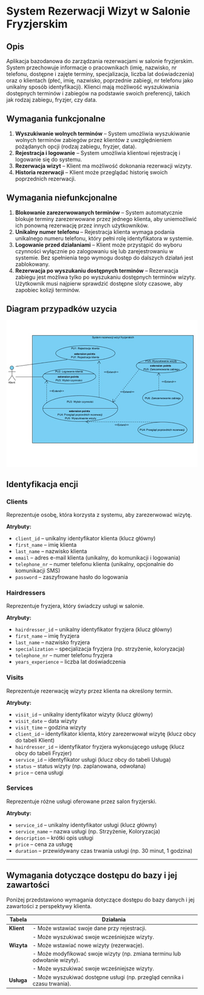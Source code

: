 # System Rezerwacji Wizyt w Salonie Fryzjerskim

## Opis
Aplikacja bazodanowa do zarządzania rezerwacjami w salonie fryzjerskim. System przechowuje informacje o pracownikach (imię, nazwisko, nr telefonu, dostępne i zajęte terminy, specjalizacja, liczba lat doświadczenia) oraz o klientach (płeć, imię, nazwisko, poprzednie zabiegi, nr telefonu jako unikalny sposób identyfikacji). Klienci mają możliwość wyszukiwania dostępnych terminów i zabiegów na podstawie swoich preferencji, takich jak rodzaj zabiegu, fryzjer, czy data.

## Wymagania funkcjonalne
1. **Wyszukiwanie wolnych terminów** – System umożliwia wyszukiwanie wolnych terminów zabiegów przez klientów z uwzględnieniem pożądanych opcji (rodzaj zabiegu, fryzjer, data).
2. **Rejestracja i logowanie** – System umożliwia klientowi rejestrację i logowanie się do systemu.
3. **Rezerwacja wizyt** – Klient ma możliwość dokonania rezerwacji wizyty.
4. **Historia rezerwacji** – Klient może przeglądać historię swoich poprzednich rezerwacji.

## Wymagania niefunkcjonalne
1. **Blokowanie zarezerwowanych terminów** – System automatycznie blokuje terminy zarezerwowane przez jednego klienta, aby uniemożliwić ich ponowną rezerwację przez innych użytkowników.
2. **Unikalny numer telefonu** – Rejestracja klienta wymaga podania unikalnego numeru telefonu, który pełni rolę identyfikatora w systemie.
3. **Logowanie przed działaniami** – Klient może przystąpić do wyboru czynności wyłącznie po zalogowaniu się lub zarejestrowaniu w systemie. Bez spełnienia tego wymogu dostęp do dalszych działań jest zablokowany.
4. **Rezerwacja po wyszukaniu dostępnych terminów** – Rezerwacja zabiegu jest możliwa tylko po wyszukaniu dostępnych terminów wizyty. Użytkownik musi najpierw sprawdzić dostępne sloty czasowe, aby zapobiec kolizji terminów.

## Diagram przypadków uzycia
![Opis zdjęcia](image.png)

## Identyfikacja encji

### Clients
Reprezentuje osobę, która korzysta z systemu, aby zarezerwować wizytę.

**Atrybuty:**
- `client_id` – unikalny identyfikator klienta (klucz główny)
- `first_name` – imię klienta
- `last_name` – nazwisko klienta
- `email` – adres e-mail klienta (unikalny, do komunikacji i logowania)
- `telephone_nr` – numer telefonu klienta (unikalny, opcjonalnie do komunikacji SMS)
- `password` – zaszyfrowane hasło do logowania

### Hairdressers
Reprezentuje fryzjera, który świadczy usługi w salonie.

**Atrybuty:**
- `hairdresser_id` – unikalny identyfikator fryzjera (klucz główny)
- `first_name` – imię fryzjera
- `last_name` – nazwisko fryzjera
- `specialization` – specjalizacja fryzjera (np. strzyżenie, koloryzacja)
- `telephone_nr` – numer telefonu fryzjera
- `years_experience` – liczba lat doświadczenia

### Visits
Reprezentuje rezerwację wizyty przez klienta na określony termin.

**Atrybuty:**
- `visit_id` – unikalny identyfikator wizyty (klucz główny)
- `visit_date` – data wizyty
- `visit_time` – godzina wizyty
- `client_id` – identyfikator klienta, który zarezerwował wizytę (klucz obcy do tabeli Klient)
- `hairdresser_id` – identyfikator fryzjera wykonującego usługę (klucz obcy do tabeli Fryzjer)
- `service_id` – identyfikator usługi (klucz obcy do tabeli Usługa)
- `status` – status wizyty (np. zaplanowana, odwołana)
- `price` – cena usługi

### Services
Reprezentuje różne usługi oferowane przez salon fryzjerski.

**Atrybuty:**
- `service_id` – unikalny identyfikator usługi (klucz główny)
- `service_name` – nazwa usługi (np. Strzyżenie, Koloryzacja)
- `description` – krótki opis usługi
- `price` – cena za usługę
- `duration` – przewidywany czas trwania usługi (np. 30 minut, 1 godzina)

---

## Wymagania dotyczące dostępu do bazy i jej zawartości

Poniżej przedstawiono wymagania dotyczące dostępu do bazy danych i jej zawartości z perspektywy klienta.

| Tabela    | Działania                                                                 |
|-----------|---------------------------------------------------------------------------|
| **Klient** | - Może wstawiać swoje dane przy rejestracji.                             |
|           | - Może wyszukiwać swoje wcześniejsze wizyty.                             |
| **Wizyta** | - Może wstawiać nowe wizyty (rezerwacje).                                |
|           | - Może modyfikować swoje wizyty (np. zmiana terminu lub odwołanie wizyty).|
|           | - Może wyszukiwać swoje wcześniejsze wizyty.                             |
| **Usługa** | - Może wyszukiwać dostępne usługi (np. przegląd cennika i czasu trwania).|
